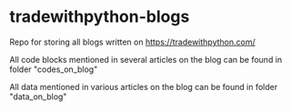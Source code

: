 # tradewithpython-blogs
Repo for storing all blogs written on https://tradewithpython.com/

All code blocks mentioned in several articles on the blog can be found in folder "codes_on_blog"

All data mentioned in various articles on the blog can be found in folder "data_on_blog"
